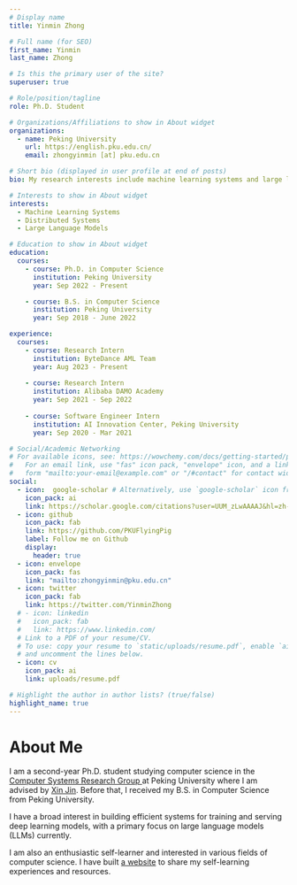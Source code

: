 ```yaml
---
# Display name
title: Yinmin Zhong

# Full name (for SEO)
first_name: Yinmin
last_name: Zhong

# Is this the primary user of the site?
superuser: true

# Role/position/tagline
role: Ph.D. Student

# Organizations/Affiliations to show in About widget
organizations:
  - name: Peking University
    url: https://english.pku.edu.cn/
    email: zhongyinmin [at] pku.edu.cn

# Short bio (displayed in user profile at end of posts)
bio: My research interests include machine learning systems and large language models.

# Interests to show in About widget
interests:
  - Machine Learning Systems
  - Distributed Systems
  - Large Language Models

# Education to show in About widget
education:
  courses:
    - course: Ph.D. in Computer Science
      institution: Peking University
      year: Sep 2022 - Present

    - course: B.S. in Computer Science
      institution: Peking University
      year: Sep 2018 - June 2022

experience:
  courses:
    - course: Research Intern
      institution: ByteDance AML Team
      year: Aug 2023 - Present
    
    - course: Research Intern
      institution: Alibaba DAMO Academy
      year: Sep 2021 - Sep 2022
    
    - course: Software Engineer Intern
      institution: AI Innovation Center, Peking University
      year: Sep 2020 - Mar 2021

# Social/Academic Networking
# For available icons, see: https://wowchemy.com/docs/getting-started/page-builder/#icons
#   For an email link, use "fas" icon pack, "envelope" icon, and a link in the
#   form "mailto:your-email@example.com" or "/#contact" for contact widget.
social:
  - icon:  google-scholar # Alternatively, use `google-scholar` icon from `ai` icon pack
    icon_pack: ai
    link: https://scholar.google.com/citations?user=UUM_zLwAAAAJ&hl=zh-CN&oi=ao
  - icon: github
    icon_pack: fab
    link: https://github.com/PKUFlyingPig
    label: Follow me on Github
    display:
      header: true
  - icon: envelope
    icon_pack: fas
    link: "mailto:zhongyinmin@pku.edu.cn"
  - icon: twitter
    icon_pack: fab
    link: https://twitter.com/YinminZhong
  # - icon: linkedin
  #   icon_pack: fab
  #   link: https://www.linkedin.com/
  # Link to a PDF of your resume/CV.
  # To use: copy your resume to `static/uploads/resume.pdf`, enable `ai` icons in `params.yaml`,
  # and uncomment the lines below.
  - icon: cv
    icon_pack: ai
    link: uploads/resume.pdf

# Highlight the author in author lists? (true/false)
highlight_name: true
---
```


<h1> About Me </h1>
I am a second-year Ph.D. student studying computer science in the <a href=https://github.com/pkusys> Computer Systems Research Group </a> at Peking University where I am advised by <a href=https://xinjin.github.io> Xin Jin</a>. Before that, I received my B.S. in Computer Science from Peking University.

I have a broad interest in building efficient systems for training and serving deep learning models, with a primary focus on large language models (LLMs) currently.

I am also an enthusiastic self-learner and interested in various fields of computer science. I have built [a website](https://csdiy.wiki/en) to share my self-learning experiences and resources. 
